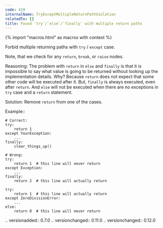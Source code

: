 ```yaml
---
code: 419
internalName: TryExceptMultipleReturnPathViolation
relatedTo: []
title: Found `try`/`else`/`finally` with multiple return paths
---
```


{% import "macros.html" as macros with context %}

Forbid multiple returning paths with `try` / `except` case.

Note, that we check for any `return`, `break`, or `raise` nodes.

Reasoning: The problem with `return` in `else` and `finally` is that it
is impossible to say what value is going to be returned without looking
up the implementation details. Why? Because `return` does not expect
that some other code will be executed after it. But, `finally` is always
executed, even after `return`. And `else` will not be executed when
there are no exceptions in `try` case and a `return` statement.

Solution: Remove `return` from one of the cases.

Example::

    # Correct:
    try:
        return 1
    except YourException:
        ...
    finally:
        clear_things_up()
    
    # Wrong:
    try:
        return 1  # this line will never return
    except Exception:
        ...
    finally:
        return 2  # this line will actually return
    
    try:
        return 1  # this line will actually return
    except ZeroDivisionError:
        ...
    else:
        return 0  # this line will never return

.. versionadded:: 0.7.0 .. versionchanged:: 0.11.0 .. versionchanged::
0.12.0